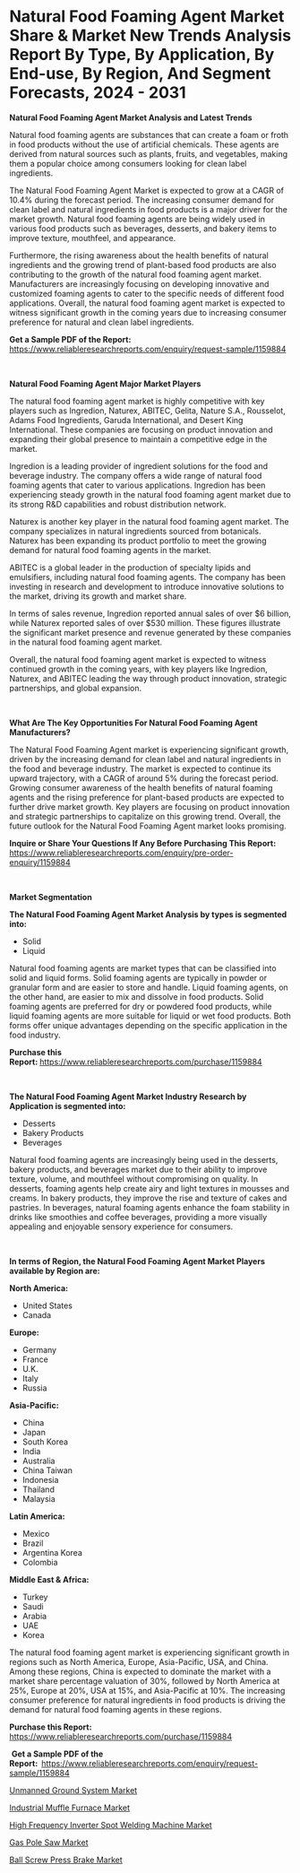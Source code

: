 <p><h1>Natural Food Foaming Agent Market Share & Market New Trends Analysis Report By Type, By Application, By End-use, By Region, And Segment Forecasts, 2024 - 2031</h1></p><p><strong>Natural Food Foaming Agent Market Analysis and Latest Trends</strong></p>
<p><p>Natural food foaming agents are substances that can create a foam or froth in food products without the use of artificial chemicals. These agents are derived from natural sources such as plants, fruits, and vegetables, making them a popular choice among consumers looking for clean label ingredients.</p><p>The Natural Food Foaming Agent Market is expected to grow at a CAGR of 10.4% during the forecast period. The increasing consumer demand for clean label and natural ingredients in food products is a major driver for the market growth. Natural food foaming agents are being widely used in various food products such as beverages, desserts, and bakery items to improve texture, mouthfeel, and appearance.</p><p>Furthermore, the rising awareness about the health benefits of natural ingredients and the growing trend of plant-based food products are also contributing to the growth of the natural food foaming agent market. Manufacturers are increasingly focusing on developing innovative and customized foaming agents to cater to the specific needs of different food applications. Overall, the natural food foaming agent market is expected to witness significant growth in the coming years due to increasing consumer preference for natural and clean label ingredients.</p></p>
<p><strong>Get a Sample PDF of the Report:&nbsp;</strong> <a href="https://www.reliableresearchreports.com/enquiry/request-sample/1159884">https://www.reliableresearchreports.com/enquiry/request-sample/1159884</a></p>
<p>&nbsp;</p>
<p><strong>Natural Food Foaming Agent Major Market Players</strong></p>
<p><p>The natural food foaming agent market is highly competitive with key players such as Ingredion, Naturex, ABITEC, Gelita, Nature S.A., Rousselot, Adams Food Ingredients, Garuda International, and Desert King International. These companies are focusing on product innovation and expanding their global presence to maintain a competitive edge in the market.</p><p>Ingredion is a leading provider of ingredient solutions for the food and beverage industry. The company offers a wide range of natural food foaming agents that cater to various applications. Ingredion has been experiencing steady growth in the natural food foaming agent market due to its strong R&D capabilities and robust distribution network.</p><p>Naturex is another key player in the natural food foaming agent market. The company specializes in natural ingredients sourced from botanicals. Naturex has been expanding its product portfolio to meet the growing demand for natural food foaming agents in the market.</p><p>ABITEC is a global leader in the production of specialty lipids and emulsifiers, including natural food foaming agents. The company has been investing in research and development to introduce innovative solutions to the market, driving its growth and market share.</p><p>In terms of sales revenue, Ingredion reported annual sales of over $6 billion, while Naturex reported sales of over $530 million. These figures illustrate the significant market presence and revenue generated by these companies in the natural food foaming agent market.</p><p>Overall, the natural food foaming agent market is expected to witness continued growth in the coming years, with key players like Ingredion, Naturex, and ABITEC leading the way through product innovation, strategic partnerships, and global expansion.</p></p>
<p>&nbsp;</p>
<p><strong>What Are The Key Opportunities For Natural Food Foaming Agent Manufacturers?</strong></p>
<p><p>The Natural Food Foaming Agent market is experiencing significant growth, driven by the increasing demand for clean label and natural ingredients in the food and beverage industry. The market is expected to continue its upward trajectory, with a CAGR of around 5% during the forecast period. Growing consumer awareness of the health benefits of natural foaming agents and the rising preference for plant-based products are expected to further drive market growth. Key players are focusing on product innovation and strategic partnerships to capitalize on this growing trend. Overall, the future outlook for the Natural Food Foaming Agent market looks promising.</p></p>
<p><strong>Inquire or Share Your Questions If Any Before Purchasing This Report:</strong> <a href="https://www.reliableresearchreports.com/enquiry/pre-order-enquiry/1159884">https://www.reliableresearchreports.com/enquiry/pre-order-enquiry/1159884</a></p>
<p>&nbsp;</p>
<p><strong>Market Segmentation</strong></p>
<p><strong>The Natural Food Foaming Agent Market Analysis by types is segmented into:</strong></p>
<p><ul><li>Solid</li><li>Liquid</li></ul></p>
<p><p>Natural food foaming agents are market types that can be classified into solid and liquid forms. Solid foaming agents are typically in powder or granular form and are easier to store and handle. Liquid foaming agents, on the other hand, are easier to mix and dissolve in food products. Solid foaming agents are preferred for dry or powdered food products, while liquid foaming agents are more suitable for liquid or wet food products. Both forms offer unique advantages depending on the specific application in the food industry.</p></p>
<p><strong>Purchase this Report:&nbsp;</strong><a href="https://www.reliableresearchreports.com/purchase/1159884">https://www.reliableresearchreports.com/purchase/1159884</a></p>
<p>&nbsp;</p>
<p><strong>The Natural Food Foaming Agent Market Industry Research by Application is segmented into:</strong></p>
<p><ul><li>Desserts</li><li>Bakery Products</li><li>Beverages</li></ul></p>
<p><p>Natural food foaming agents are increasingly being used in the desserts, bakery products, and beverages market due to their ability to improve texture, volume, and mouthfeel without compromising on quality. In desserts, foaming agents help create airy and light textures in mousses and creams. In bakery products, they improve the rise and texture of cakes and pastries. In beverages, natural foaming agents enhance the foam stability in drinks like smoothies and coffee beverages, providing a more visually appealing and enjoyable sensory experience for consumers.</p></p>
<p>&nbsp;</p>
<p><strong>In terms of Region, the Natural Food Foaming Agent Market Players available by Region are:</strong></p>
<p>
    <p> <strong> North America: </strong>
        <ul>
            <li>United States</li>
            <li>Canada</li>
        </ul>
        </p> 
    <p> <strong> Europe: </strong>
        <ul>
            <li>Germany</li>
            <li>France</li>
            <li>U.K.</li>
            <li>Italy</li>
            <li>Russia</li>
        </ul>
        </p> 
    <p> <strong> Asia-Pacific: </strong>
        <ul>
            <li>China</li>
            <li>Japan</li>
            <li>South Korea</li>
            <li>India</li>
            <li>Australia</li>
            <li>China Taiwan</li>
            <li>Indonesia</li>
            <li>Thailand</li>
            <li>Malaysia</li>
        </ul>
        </p> 
    <p> <strong> Latin America: </strong>
        <ul>
            <li>Mexico</li>
            <li>Brazil</li>
            <li>Argentina Korea</li>
            <li>Colombia</li>
        </ul>
        </p> 
    <p> <strong> Middle East & Africa: </strong>
        <ul>
            <li>Turkey</li>
            <li>Saudi</li>
            <li>Arabia</li>
            <li>UAE</li>
            <li>Korea</li>
        </ul>
    </p>
    </p>
<p><p>The natural food foaming agent market is experiencing significant growth in regions such as North America, Europe, Asia-Pacific, USA, and China. Among these regions, China is expected to dominate the market with a market share percentage valuation of 30%, followed by North America at 25%, Europe at 20%, USA at 15%, and Asia-Pacific at 10%. The increasing consumer preference for natural ingredients in food products is driving the demand for natural food foaming agents in these regions.</p></p>
<p><strong>Purchase this Report: </strong><a href="https://www.reliableresearchreports.com/purchase/1159884">https://www.reliableresearchreports.com/purchase/1159884</a></p>
<p>&nbsp;<strong>Get a Sample PDF of the Report:&nbsp;&nbsp;</strong><a href="https://www.reliableresearchreports.com/enquiry/request-sample/1159884">https://www.reliableresearchreports.com/enquiry/request-sample/1159884</a></p>
<p><strong></strong></p>
<p><p><a href="https://medium.com/@emilypena1936/decoding-unmanned-ground-system-market-metrics-market-share-trends-and-growth-patterns-983b918030d6">Unmanned Ground System Market</a></p><p><a href="https://medium.com/@zolajenkins1966/industrial-muffle-furnace-market-share-evolution-and-market-growth-trends-2024-2031-fbbb54241ba8">Industrial Muffle Furnace Market</a></p><p><a href="https://issuu.com/reportprime-2/docs/high-frequency-inverter-spot-welding-machine-marke">High Frequency Inverter Spot Welding Machine Market</a></p><p><a href="https://medium.com/@zolajenkins1966/gas-pole-saw-market-share-evolution-and-market-growth-trends-2024-2031-da137d721627">Gas Pole Saw Market</a></p><p><a href="https://issuu.com/reportprime-2/docs/ball-screw-press-brake-market-size-2030.pptx">Ball Screw Press Brake Market</a></p></p>